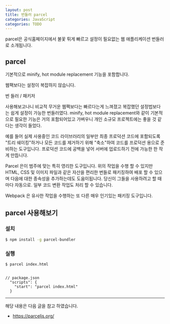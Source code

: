 ```yaml
---
layout: post
title: 번들러 parcel
categories: JavaScript
categories: TODO
---
```


parcel은 공식홈페이지에서 불꽃 튀게 빠르고 설정이 필요없는 웹 애플리케이션 번들러로 소개됩니다.


## parcel
기본적으로 minify, hot module replacement 기능을 포함합니다.

웹팩보다는 설정이 복잡하지 않습니다.

번 들러 / 패키저

사용해보고나니 비교적 무거운 웹팩보다는 빠르다는게 느껴졌고 복잡했던 설정법보다는 쉽게 설정이 가능한 번들러였다. minify, hot module replacement와 같이 기본적으로 필요한 기능은 거의 포함되어있고 가벼우니 개인 소규모 프로젝트에는 좋을 것 같다는 생각이 들었다.


예를 들어 실제 사용중인 코드 라이브러리의 일부만 최종 프로덕션 코드에 포함되도록 "트리 쉐이킹"하거나 모든 코드를 제거하기 위해 "축소"하여 코드를 프로덕션 용으로 준비하는 도구입니다. 프로덕션 코드에 공백을 넣어 서버에 업로드하기 전에 가능한 한 작게 만듭니다.

Parcel 은이 범주에 맞는 특히 영리한 도구입니다. 위의 작업을 수행 할 수 있지만 HTML, CSS 및 이미지 파일과 같은 자산을 편리한 번들로 패키징하여 배포 할 수 있으며 다음에 대한 종속성을 추가하는데도 도움이됩니다. 당신이 그들을 사용하려고 할 때마다 자동으로. 일부 코드 변환 작업도 처리 할 수 ​​있습니다.

Webpack 은 유사한 작업을 수행하는 또 다른 매우 인기있는 패키징 도구입니다.

## parcel 사용해보기

### 설치

```sh
$ npm install -g parcel-bundler
```


### 실행
```sh
$ parcel index.html
```

```

// package.json
  "scripts": {
    "start": "parcel index.html"
  }
```

---

해당 내용은 다음 글을 참고 하였습니다.

- https://parceljs.org/